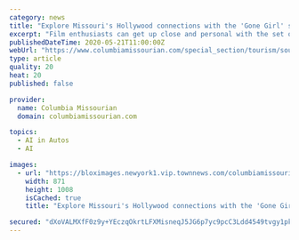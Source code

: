 ```yaml
---
category: news
title: "Explore Missouri's Hollywood connections with the 'Gone Girl' self-driving tour"
excerpt: "Film enthusiasts can get up close and personal with the set of the Oscar nominated film \"Gone Girl,\" filmed in Cape Girardeau, Missouri."
publishedDateTime: 2020-05-21T11:00:00Z
webUrl: "https://www.columbiamissourian.com/special_section/tourism/southeast_missouri/explore-missouris-hollywood-connections-with-the-gone-girl-self-driving-tour/article_98425fce-75c2-11ea-8ae4-77b4013187e4.html"
type: article
quality: 20
heat: 20
published: false

provider:
  name: Columbia Missourian
  domain: columbiamissourian.com

topics:
  - AI in Autos
  - AI

images:
  - url: "https://bloximages.newyork1.vip.townnews.com/columbiamissourian.com/content/tncms/custom/image/0e081d44-9b15-11ea-ad58-7b90bfa3b56a.jpg"
    width: 871
    height: 1008
    isCached: true
    title: "Explore Missouri's Hollywood connections with the 'Gone Girl' self-driving tour"

secured: "dXoVALMXfF0z9y+YEczqOkrtLFXMisneqJ5JG6p7yc9pcC3Ldd4549tvgy1pkvmRHXmR/uf6F6r5+WjkDyURUNbh/+LvLWm6/l7aahYl6A8eXb4a2CIAKFobsefw5g0WySb1hC7gsidLRnfPo9YKhhD0fWriqJYm6XjF2zLe1uGkQHMaUcOnKYsyVYTORruAnWg+PBWl3ZiWNgRx+0PD68V5kmLPhqOKwD2j3u0Ep+LiBwKXy8u/1QbcUY1bUH+t8w04IxYkgr9wS1cSB5m7T0BB+USDHpddyXtNdETy2C1ntQ161MCrZRZ4nTIa0UcvNB1td0CGPwb6QkcumcnxyCNUOCq+3NSKU/454EYEOrdVCG3/T3Ek2j/CGSfjvyqxQJUvWeIczJPs/iK1KITmxiv55hiW6lQQfBPqZdfLaoVAIgPEzgy2Mt+hMz/55aTbL/5iNl7JunV7Y8ik97swnlxdDMFmzUSSO6zWQx42wPk=;4csmrCwyq3CpJpCYMgM+nA=="
---
```



